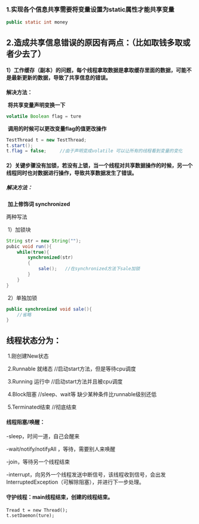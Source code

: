 ### 1.实现各个信息共享需要将变量设置为static属性才能共享变量

```java
public static int money
```

## 2.造成共享信息错误的原因有两点：（比如取钱多取或者少去了）

#### 	**1）工作缓存（副本）的问题，每个线程拿取数据是拿取缓存里面的数据，可能不是最新更新的数据，导致了共享信息的错误。**

**解决方法：**

​	**将共享变量声明变换一下**

```java
volatile Boolean flag = ture
```

​        **调用的时候可以更改变量flag的值更改操作**

```java
TestThread t = new TestThread;
t.start();
t.flag = false;     //由于声明变成volatile 可以让所有的线程看到变量的变化
```

#### 	2）关键步骤没有加锁，若没有上锁，当一个线程对共享数据操作的时候，另一个线程同时也对数据进行操作，导致共享数据发生了错误。

#####   解决方法：

​           **加上修饰词   synchronized**

两种写法

​	1）加锁块

```java
String str = new String("");
pubic void run(){
    while(true){
        synchronized(str)
        {
            sale();   //在synchronized方法下sale加锁
        }
    }
}
```

​	2）单独加锁

```java
public synchronized void sale(){
    //省略
}
```

## 线程状态分为：

​	1.刚创建New状态   

​	2.Runnable 就绪态        //启动start方法，但是等待cpu调度

​	3.Running 运行中          //启动start方法并且被cpu调度

​	4.Block阻塞                     //sleep、wait等   缺少某种条件比runnable级别还低

​	5.Terminated结束          //彻底结束

#### **线程阻塞/唤醒：**

-sleep，时间一道，自己会醒来

-wait/notify/notifyAll ，等待，需要别人来唤醒

-join，等待另一个线程结束

-interrupt，向另外一个线程发送中断信号，该线程收到信号，会出发InterruptedException（可解除阻塞），并进行下一步处理。

#### 守护线程：main线程结束，创建的线程结束。

```
Tread t = new Thread();
t.setDaemon(ture);
```

